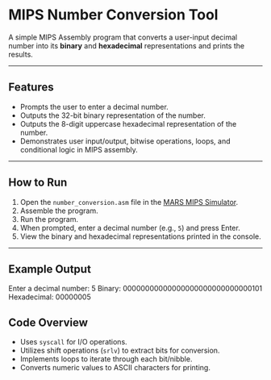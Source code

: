# MIPS Number Conversion Tool

A simple MIPS Assembly program that converts a user-input decimal number into its **binary** and **hexadecimal** representations and prints the results.

---

## Features

- Prompts the user to enter a decimal number.
- Outputs the 32-bit binary representation of the number.
- Outputs the 8-digit uppercase hexadecimal representation of the number.
- Demonstrates user input/output, bitwise operations, loops, and conditional logic in MIPS assembly.

---

## How to Run

1. Open the `number_conversion.asm` file in the [MARS MIPS Simulator](http://courses.missouristate.edu/KenVollmar/MARS/).
2. Assemble the program.
3. Run the program.
4. When prompted, enter a decimal number (e.g., `5`) and press Enter.
5. View the binary and hexadecimal representations printed in the console.

---

## Example Output

Enter a decimal number: 5
Binary: 00000000000000000000000000000101
Hexadecimal: 00000005

## Code Overview

- Uses `syscall` for I/O operations.
- Utilizes shift operations (`srlv`) to extract bits for conversion.
- Implements loops to iterate through each bit/nibble.
- Converts numeric values to ASCII characters for printing.
